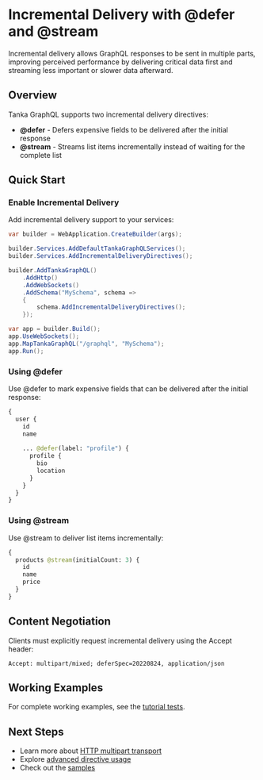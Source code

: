# Incremental Delivery with @defer and @stream

Incremental delivery allows GraphQL responses to be sent in multiple parts, improving perceived performance by delivering critical data first and streaming less important or slower data afterward.

## Overview

Tanka GraphQL supports two incremental delivery directives:

- **@defer** - Defers expensive fields to be delivered after the initial response
- **@stream** - Streams list items incrementally instead of waiting for the complete list

## Quick Start

### Enable Incremental Delivery

Add incremental delivery support to your services:

```csharp
var builder = WebApplication.CreateBuilder(args);

builder.Services.AddDefaultTankaGraphQLServices();
builder.Services.AddIncrementalDeliveryDirectives();

builder.AddTankaGraphQL()
    .AddHttp()
    .AddWebSockets()
    .AddSchema("MySchema", schema =>
    {
        schema.AddIncrementalDeliveryDirectives();
    });

var app = builder.Build();
app.UseWebSockets();
app.MapTankaGraphQL("/graphql", "MySchema");
app.Run();
```

### Using @defer

Use @defer to mark expensive fields that can be delivered after the initial response:

```graphql
{
  user {
    id
    name
    
    ... @defer(label: "profile") {
      profile {
        bio
        location
      }
    }
  }
}
```

### Using @stream

Use @stream to deliver list items incrementally:

```graphql
{
  products @stream(initialCount: 3) {
    id
    name
    price
  }
}
```

## Content Negotiation

Clients must explicitly request incremental delivery using the Accept header:

```
Accept: multipart/mixed; deferSpec=20220824, application/json
```

## Working Examples

For complete working examples, see the [tutorial tests](https://github.com/pekkah/tanka-graphql/blob/main/tutorials/GraphQL.Tutorials.Getting-Started/DeferStreamTutorials.cs).

## Next Steps

- Learn more about [HTTP multipart transport](xref://server:05-features/04-multipart-http.md)
- Explore [advanced directive usage](xref://execution:11-defer-stream-directives.md)
- Check out the [samples](https://github.com/pekkah/tanka-graphql/tree/main/samples)
